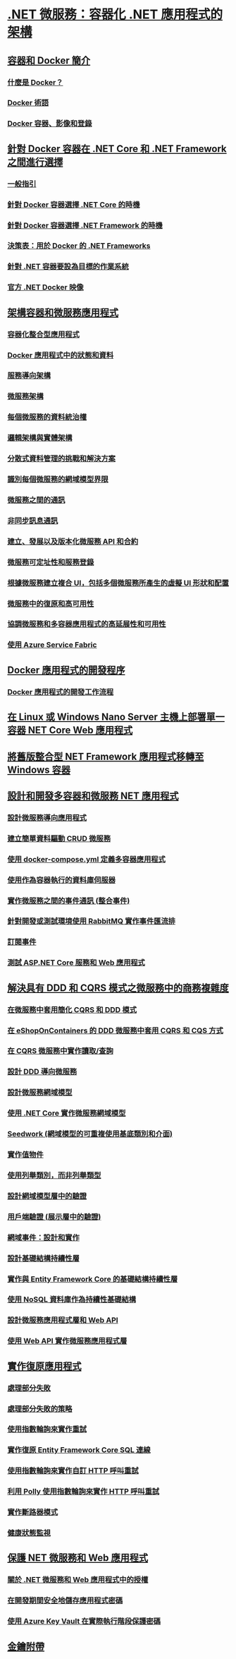 # [.NET 微服務：容器化 .NET 應用程式的架構](index.md)
## [容器和 Docker 簡介](container-docker-introduction/index.md)
### [什麼是 Docker？](container-docker-introduction/docker-defined.md)
### [Docker 術語](container-docker-introduction/docker-terminology.md)
### [Docker 容器、影像和登錄](container-docker-introduction/docker-containers-images-registries.md)
## [針對 Docker 容器在 .NET Core 和 .NET Framework 之間進行選擇](net-core-net-framework-containers/index.md)
### [一般指引](net-core-net-framework-containers/general-guidance.md)
### [針對 Docker 容器選擇 .NET Core 的時機](net-core-net-framework-containers/net-core-container-scenarios.md)
### [針對 Docker 容器選擇 .NET Framework 的時機](net-core-net-framework-containers/net-framework-container-scenarios.md)
### [決策表：用於 Docker 的 .NET Frameworks](net-core-net-framework-containers/container-framework-choice-factors.md)
### [針對 .NET 容器要設為目標的作業系統](net-core-net-framework-containers/net-container-os-targets.md)
### [官方 .NET Docker 映像](net-core-net-framework-containers/official-net-docker-images.md)
## [架構容器和微服務應用程式](architect-microservice-container-applications/index.md)
### [容器化整合型應用程式](architect-microservice-container-applications/containerize-monolithic-applications.md)
### [Docker 應用程式中的狀態和資料](architect-microservice-container-applications/docker-application-state-data.md)
### [服務導向架構](architect-microservice-container-applications/service-oriented-architecture.md)
### [微服務架構](architect-microservice-container-applications/microservices-architecture.md)
### [每個微服務的資料統治權](architect-microservice-container-applications/data-sovereignty-per-microservice.md)
### [邏輯架構與實體架構](architect-microservice-container-applications/logical-versus-physical-architecture.md)
### [分散式資料管理的挑戰和解決方案](architect-microservice-container-applications/distributed-data-management.md)
### [識別每個微服務的網域模型界限](architect-microservice-container-applications/identify-microservice-domain-model-boundaries.md)
### [微服務之間的通訊](architect-microservice-container-applications/communication-between-microservices.md)
### [非同步訊息通訊](architect-microservice-container-applications/asynchronous-message-based-communication.md)
### [建立、發展以及版本化微服務 API 和合約](architect-microservice-container-applications/maintain-microservice-apis.md)
### [微服務可定址性和服務登錄](architect-microservice-container-applications/microservices-addressability-service-registry.md)
### [根據微服務建立複合 UI，包括多個微服務所產生的虛擬 UI 形狀和配置](architect-microservice-container-applications/microservice-based-composite-ui-shape-layout.md)
### [微服務中的復原和高可用性](architect-microservice-container-applications/resilient-high-availability-microservices.md)
### [協調微服務和多容器應用程式的高延展性和可用性](architect-microservice-container-applications/scalable-available-multi-container-microservice-applications.md)
### [使用 Azure Service Fabric](architect-microservice-container-applications/using-azure-service-fabric.md)
## [Docker 應用程式的開發程序](docker-application-development-process/index.md)
### [Docker 應用程式的開發工作流程](docker-application-development-process/docker-app-development-workflow.md)
## [在 Linux 或 Windows Nano Server 主機上部署單一容器 NET Core Web 應用程式](net-core-single-containers-linux-windows-server-hosts/index.md)
## [將舊版整合型 NET Framework 應用程式移轉至 Windows 容器](containerize-net-framework-applications/index.md)
## [設計和開發多容器和微服務 NET 應用程式](multi-container-microservice-net-applications/index.md)
### [設計微服務導向應用程式](multi-container-microservice-net-applications/microservice-application-design.md)
### [建立簡單資料驅動 CRUD 微服務](multi-container-microservice-net-applications/data-driven-crud-microservice.md)
### [使用 docker-compose.yml 定義多容器應用程式](multi-container-microservice-net-applications/multi-container-applications-docker-compose.md)
### [使用作為容器執行的資料庫伺服器](multi-container-microservice-net-applications/database-server-container.md)
### [實作微服務之間的事件通訊 (整合事件)](multi-container-microservice-net-applications/integration-event-based-microservice-communications.md)
### [針對開發或測試環境使用 RabbitMQ 實作事件匯流排](multi-container-microservice-net-applications/rabbitmq-event-bus-development-test-environment.md)
### [訂閱事件](multi-container-microservice-net-applications/subscribe-events.md)
### [測試 ASP.NET Core 服務和 Web 應用程式](multi-container-microservice-net-applications/test-aspnet-core-services-web-apps.md)
## [解決具有 DDD 和 CQRS 模式之微服務中的商務複雜度](microservice-ddd-cqrs-patterns/index.md)
### [在微服務中套用簡化 CQRS 和 DDD 模式](microservice-ddd-cqrs-patterns/apply-simplified-microservice-cqrs-ddd-patterns.md)
### [在 eShopOnContainers 的 DDD 微服務中套用 CQRS 和 CQS 方式](microservice-ddd-cqrs-patterns/eshoponcontainers-cqrs-ddd-microservice.md)
### [在 CQRS 微服務中實作讀取/查詢](microservice-ddd-cqrs-patterns/cqrs-microservice-reads.md)
### [設計 DDD 導向微服務](microservice-ddd-cqrs-patterns/ddd-oriented-microservice.md)
### [設計微服務網域模型](microservice-ddd-cqrs-patterns/microservice-domain-model.md)
### [使用 .NET Core 實作微服務網域模型](microservice-ddd-cqrs-patterns/net-core-microservice-domain-model.md)
### [Seedwork (網域模型的可重複使用基底類別和介面)](microservice-ddd-cqrs-patterns/seedwork-domain-model-base-classes-interfaces.md)
### [實作值物件](microservice-ddd-cqrs-patterns/implement-value-objects.md)
### [使用列舉類別，而非列舉類型](microservice-ddd-cqrs-patterns/enumeration-classes-over-enum-types.md)
### [設計網域模型層中的驗證](microservice-ddd-cqrs-patterns/domain-model-layer-validations.md)
### [用戶端驗證 (展示層中的驗證)](microservice-ddd-cqrs-patterns/client-side-validation.md)
### [網域事件：設計和實作](microservice-ddd-cqrs-patterns/domain-events-design-implementation.md)
### [設計基礎結構持續性層](microservice-ddd-cqrs-patterns/infrastructure-persistence-layer-design.md)
### [實作與 Entity Framework Core 的基礎結構持續性層](microservice-ddd-cqrs-patterns/infrastructure-persistence-layer-implemenation-entity-framework-core.md)
### [使用 NoSQL 資料庫作為持續性基礎結構](microservice-ddd-cqrs-patterns/nosql-database-persistence-infrastructure.md)
### [設計微服務應用程式層和 Web API](microservice-ddd-cqrs-patterns/microservice-application-layer-web-api-design.md)
### [使用 Web API 實作微服務應用程式層](microservice-ddd-cqrs-patterns/microservice-application-layer-implementation-web-api.md)
## [實作復原應用程式](implement-resilient-applications/index.md)
### [處理部分失敗](implement-resilient-applications/handle-partial-failure.md)
### [處理部分失敗的策略](implement-resilient-applications/partial-failure-strategies.md)
### [使用指數輪詢來實作重試](implement-resilient-applications/implement-retries-exponential-backoff.md)
### [實作復原 Entity Framework Core SQL 連線](implement-resilient-applications/implement-resilient-entity-framework-core-sql-connections.md)
### [使用指數輪詢來實作自訂 HTTP 呼叫重試](implement-resilient-applications/implement-custom-http-call-retries-exponential-backoff.md)
### [利用 Polly 使用指數輪詢來實作 HTTP 呼叫重試](implement-resilient-applications/implement-http-call-retries-exponential-backoff-polly.md)
### [實作斷路器模式](implement-resilient-applications/implement-circuit-breaker-pattern.md)
### [健康狀態監視](implement-resilient-applications/monitor-app-health.md)
## [保護 NET 微服務和 Web 應用程式](secure-net-microservices-web-applications/index.md)
### [關於 .NET 微服務和 Web 應用程式中的授權](secure-net-microservices-web-applications/authorization-net-microservices-web-applications.md)
### [在開發期間安全地儲存應用程式密碼](secure-net-microservices-web-applications/developer-app-secrets-storage.md)
### [使用 Azure Key Vault 在實際執行階段保護密碼](secure-net-microservices-web-applications/azure-key-vault-protects-secrets.md)
## [金鑰附帶](key-takeaways.md)
